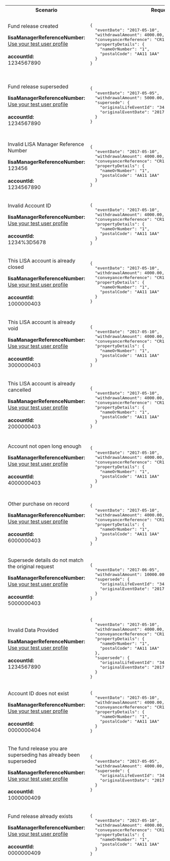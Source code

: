 <table>
    <col width="20%">
    <col width="40%">
    <col width="40%">
    <thead>
        <tr>
            <th>Scenario</th>
            <th>Request Payload</th>
            <th>Response</th>
        </tr>
        <tr>
              <td>
                  <p>Fund release created</p>
                  <p class="code--block">
                  <strong>lisaManagerReferenceNumber:</strong><br>
                  <a href="#testing">Use your test user profile</a><br>
                   <br>
                        <strong>accountId:</strong><br>1234567890
                  </p>
               </td>
         <td>
<pre class="code--block">
{
  "eventDate": "2017-05-10",
  "withdrawalAmount": 4000.00,
  "conveyancerReference": "CR12345-6789",
  "propertyDetails": {
    "nameOrNumber": "1",
    "postalCode": "AA11 1AA"
  }
}
</pre>
          </td>
          <td>
              <p>HTTP status: <code class="code--slim">201 (Created)</code></p>
<pre class="code--block">
{
  "status": 201,
  "success": true,
  "data": {
    "message": "Fund release created",
    "lifeEventId": "3456789000"
  }
}
</pre>         
                    </td>
                </tr>
                <tr>
                     <td>
                         <p>Fund release superseded</p>
                         <p class="code--block">
                            <strong>lisaManagerReferenceNumber:</strong><br>
                            <a href="#testing">Use your test user profile</a><br>
                               <br>
                                   <strong>accountId:</strong><br>1234567890
                           </p>
                       </td>
                       <td>
<pre class="code--block">
{
  "eventDate": "2017-05-05",
  "withdrawalAmount": 5000.00,
  "supersede": {
    "originalLifeEventId": "3456789000",
    "originalEventDate": "2017-05-10"
  }
}
</pre>
                     </td>
                     <td>
                         <p>HTTP status: <code class="code--slim">201 (Created)</code></p>
<pre class="code--block">
{
  "status": 201,
  "success": true,
  "data": {
    "message": "Fund release superseded",
    "lifeEventId": "3456789001"
  }
}
</pre>
                            </td>
                        </tr>
                        <tr>
                                    <td>
                                        <p>Invalid LISA Manager Reference Number</p>
                                        <p class="code--block">
                                           <strong>lisaManagerReferenceNumber:</strong><br> 123456
                                            <br>
                                            <br>
                                            <strong>accountId:</strong><br>1234567890
                                        </p>
                                    </td>
                                    <td>
<pre class="code--block">
{
  "eventDate": "2017-05-10",
  "withdrawalAmount": 4000.00,
  "conveyancerReference": "CR12345-6789",
  "propertyDetails": {
    "nameOrNumber": "1",
    "postalCode": "AA11 1AA"
  }
}
</pre>
                                    </td>
                                    <td>
                                        <p>HTTP status: <code class="code--slim">400 (Bad Request)</code></p>
<pre class="code--block">
{
  "code": "BAD_REQUEST",
  "message": "lisaManagerReferenceNumber in the URL is in the wrong format"
}
</pre>
                                    </td>
                                    </tr>
                                    <tr>
                                                <td>
                                                    <p>Invalid Account ID</p>
                                                    <p class="code--block">
                                                        <strong>lisaManagerReferenceNumber:</strong><br>
                                                        <a href="#testing">Use your test user profile</a><br>
                                                        <br>
                                                        <strong>accountId:</strong><br>1234%3D5678
                                                    </p>
                                                </td>
                                                <td>
<pre class="code--block">
{
  "eventDate": "2017-05-10",
  "withdrawalAmount": 4000.00,
  "conveyancerReference": "CR12345-6789",
  "propertyDetails": {
    "nameOrNumber": "1",
    "postalCode": "AA11 1AA"
  }
}
</pre>
                                                </td>
                                                <td>
                                                    <p>HTTP status: <code class="code--slim">400 (Bad Request)</code></p>
<pre class="code--block">
{
  "code": "BAD_REQUEST",
  "message": "accountId in the URL is in the wrong format"
}
</pre>
                                                </td>
                                            </tr>                                            
                                             <tr>
                                                <td>
                                                    <p>This LISA account is already closed</p>
                                                    <p class="code--block">
                                                        <strong>lisaManagerReferenceNumber:</strong><br>
                                                        <a href="#testing">Use your test user profile</a><br>
                                                        <br>
                                                        <strong>accountId:</strong><br>1000000403
                                                    </p>
                                                </td>
 <td>
<pre class="code--block">
{
  "eventDate": "2017-05-10",
  "withdrawalAmount": 4000.00,
  "conveyancerReference": "CR12345-6789",
  "propertyDetails": {
    "nameOrNumber": "1",
    "postalCode": "AA11 1AA"
  }
}
</pre>
                                                             </td>
                                                                 <td>
                                                                     <p>HTTP status: <code class="code--slim">403 (Forbidden)</code></p>
<pre class="code--block">
{
  "code": "INVESTOR_ACCOUNT_ALREADY_CLOSED",
  "message": "The LISA account is already closed"
}
</pre>
                                                                 </td>
                                                             </tr>                                        
                                                             <tr>
                                                                <td>
                                                                    <p>This LISA account is already void</p>
                                                                    <p class="code--block">
                                                                    <strong>lisaManagerReferenceNumber:</strong><br>
                                                                    <a href="#testing">Use your test user profile</a><br>
                                                                     <br>
                                                                     <strong>accountId:</strong><br>3000000403
                                                                     </p>
                                                                     </td>
                                                                     <td>
<pre class="code--block"> 
{
  "eventDate": "2017-05-10",
  "withdrawalAmount": 4000.00,
  "conveyancerReference": "CR12345-6789",
  "propertyDetails": {
    "nameOrNumber": "1",
    "postalCode": "AA11 1AA"
  }
}                                                                 
</pre>
                                                                   </td>
                                                                        <td>
                                                                            <p>HTTP status: <code class="code--slim">403 (Forbidden)</code></p>
<pre class="code--block">
{
  "code": "INVESTOR_ACCOUNT_ALREADY_VOID",
  "message": "The LISA account is already void"
}
</pre>
                                                                    </td>
                                                                    </tr>   
                                                                    <tr>
                                                                    <td>
                                                                        <p>This LISA account is already cancelled</p>
                                                                        <p class="code--block">
                                                                        <strong>lisaManagerReferenceNumber:</strong><br>
                                                                        <a href="#testing">Use your test user profile</a><br>
                                                                          <br>
                                                                              <strong>accountId:</strong><br>2000000403
                                                                              </p>
                                                                              </td>
                                                                              <td>
<pre class="code--block"> 
{
  "eventDate": "2017-05-10",
  "withdrawalAmount": 4000.00,
  "conveyancerReference": "CR12345-6789",
  "propertyDetails": {
    "nameOrNumber": "1",
    "postalCode": "AA11 1AA"
  }
}
</pre>
                                                                                </td>
                                                                                <td>
                                                                                   <p>HTTP status: <code class="code--slim">403 (Forbidden)</code></p>
<pre class="code--block">
{
  "code": "INVESTOR_ACCOUNT_ALREADY_CANCELLED",
  "message": "The LISA account is already cancelled"
}
</pre>
                                                                                 </td>
                                                                                 </tr>   
                                                                                     <tr>
                                                                                         <td>
                                                                                            <p>Account not open long enough</p>
                                                                                            <p class="code--block">
                                                                                            <strong>lisaManagerReferenceNumber:</strong><br>
                                                                                            <a href="#testing">Use your test user profile</a><br>
                                                                                            <br>
                                                                                            <strong>accountId:</strong><br>4000000403
                                                                                            </p>
                                                                                            </td>
                                                                                                 <td>
<pre class="code--block"> 
{
  "eventDate": "2017-05-10",
  "withdrawalAmount": 4000.00,
  "conveyancerReference": "CR12345-6789",
  "propertyDetails": {
    "nameOrNumber": "1",
    "postalCode": "AA11 1AA"
  }
}
</pre>
                                                                                            </td>
                                                                                            <td>
                                                                                                <p>HTTP status: <code class="code--slim">403 (Forbidden)</code></p>
<pre class="code--block">
{
  "code": "COMPLIANCE_ERROR_ACCOUNT_NOT_OPEN_LONG_ENOUGH",
  "message": "The account has not been open for long enough"
}
</pre>
                                                                                             </td>
                                                                                             </tr>
                                                                                              <tr>
                                                                                              <td>
                                                                                                  <p>Other purchase on record</p>
                                                                                                  <p class="code--block">
                                                                                                  <strong>lisaManagerReferenceNumber:</strong><br>
                                                                                                  <a href="#testing">Use your test user profile</a><br>
                                                                                                   <br>
                                                                                                    <strong>accountId:</strong><br>6000000403
                                                                                                   </p>
                                                                                                   </td>
                                                                                                   <td>
<pre class="code--block"> 
{
  "eventDate": "2017-05-10",
  "withdrawalAmount": 4000.00,
  "conveyancerReference": "CR12345-6789",
  "propertyDetails": {
    "nameOrNumber": "1",
    "postalCode": "AA11 1AA"
  }
}
</pre>
                                                                                                </td>
                                                                                                <td>
                                                                                                     <p>HTTP status: <code class="code--slim">403 (Forbidden)</code></p>
                                                                                                     <pre class="code--block">
{
  "code": "COMPLIANCE_ERROR_OTHER_PURCHASE_ON_RECORD",
  "message": "Another property purchase is already recorded"
}
</pre>
                                                                                               </td>
                                                                                               </tr> 
                                                                                               <tr>
                                                                                               <td>
                                                                                                  <p>Supersede details do not match the original request</p>
                                                                                                  <p class="code--block">
                                                                                                  <strong>lisaManagerReferenceNumber:</strong><br>
                                                                                                  <a href="#testing">Use your test user profile</a><br>
                                                                                               <br>
                                                                                                  <strong>accountId:</strong><br>5000000403
                                                                                                  </p>
                                                                                                  </td>
                                                                                                  <td>
                                                                                                  <pre class="code--block">
{
  "eventDate": "2017-06-05",
  "withdrawalAmount": 10000.00,
  "supersede": {
    "originalLifeEventId": "3456789000",
    "originalEventDate": "2017-05-05"
  }
}
</pre>
                                                                                                </td>
                                                                                                <td>
                                                                                                    <p>HTTP status: <code class="code--slim">403 (Forbidden)</code></p>
                                                                                                    <pre class="code--block">
{
  "code": "SUPERSEDED_LIFE_EVENT_MISMATCH_ERROR",
  "message": "originalLifeEventId and the originalEventDate do not match the information in the original request"
}
</pre>
                                                                                                   </td>
                                                                                                   </tr>
                                                                                                   <tr>
                                                                                                   <td>
                                                                                                       <p>Invalid Data Provided</p>
                                                                                                       <p class="code--block">
                                                                                                       <strong>lisaManagerReferenceNumber:</strong><br>
                                                                                                       <a href="#testing">Use your test user profile</a><br>
                                                                                                       <br>
                                                                                                       <strong>accountId:</strong><br>1234567890
                                                                                                       </p>
                                                                                                       </td>
                                                                                                       <td>
<pre class="code--block">
{
  "eventDate": "2017-05-10",
  "withdrawalAmount": 4000.00,
  "conveyancerReference": "CR12345-6789",
  "propertyDetails": {
    "nameOrNumber": "1",
    "postalCode": "AA11 1AA"
  },
  "supersede": {
    "originalLifeEventId": "3456789000",
    "originalEventDate": "2017-05-05"
  }
}
</pre>
                                                                                                         </td>
                                                                                                         <td>
                                                                                                             <p>HTTP status: <code class="code--slim">403 (Forbidden)</code></p>
                                                                                                         <pre class="code--block">
{
  "code": "INVALID_DATA_PROVIDED",
  "message": "You can only change eventDate or withdrawalAmount when superseding a property purchase fund release"
}
</pre>
                                                                                                          </td>
                                                                                                          </tr>  
                                                                                                    <tr>
                                                                                                    <td>
                                                                                                       <p>Account ID does not exist</p>
                                                                                                       <p class="code--block">
                                                                                                       <strong>lisaManagerReferenceNumber:</strong><br>
                                                                                                       <a href="#testing">Use your test user profile</a><br>
                                                                                                   <br>
                                                                                                       <strong>accountId:</strong><br>0000000404
                                                                                                       </p>
                                                                                                       </td>
                                                                                                       <td>
                                                                                                       <pre class="code--block">
{
  "eventDate": "2017-05-10",
  "withdrawalAmount": 4000.00,
  "conveyancerReference": "CR12345-6789",
  "propertyDetails": {
    "nameOrNumber": "1",
    "postalCode": "AA11 1AA"
  }
}
</pre>
                                                                                               </td>
                                                                                               <td>
                                                                                                   <p>HTTP status: <code class="code--slim">404 (Not Found)</code></p>
                                                                                                   <pre class="code--block">
{
  "code": "INVESTOR_ACCOUNTID_NOT_FOUND",
  "message": "The accountId does not match HMRC’s records"
}
</pre>
                                                                                              </td>
                                                                                              </tr>  
                                                                                              <tr>
                                                                                              <td>
                                                                                                  <p>The fund release you are superseding has already been superseded</p>
                                                                                                  <p class="code--block">
                                                                                                  <strong>lisaManagerReferenceNumber:</strong><br>
                                                                                                  <a href="#testing">Use your test user profile</a><br>
                                                                                              <br>
                                                                                              <strong>accountId:</strong><br>1000000409
                                                                                              </p>
                                                                                              </td>
                                                                                                   <td>
                                                                                                       <pre class="code--block">
{
  "eventDate": "2017-05-05",
  "withdrawalAmount": 4000.00,
  "supersede": {
    "originalLifeEventId": "3456789000",
    "originalEventDate": "2017-05-10"
  }
}
</pre>
                                                                                                </td>
                                                                                                     <td>
                                                                                                         <p>HTTP status: <code class="code--slim">409 (Conflict)</code></p>
                                                                                                         <pre class="code--block">
{
  "code": "SUPERSEDED_LIFE_EVENT_ALREADY_SUPERSEDED",
  "message": "This life event has already been superseded"
}
</pre>
                                                                                 </td>
                                                                                 </tr>
                                                                                 <tr>
                                                                                     <td>
                                                                                        <p>Fund release already exists</p>
                                                                                        <p class="code--block">
                                                                                        <strong>lisaManagerReferenceNumber:</strong><br>
                                                                                        <a href="#testing">Use your test user profile</a><br>
                                                                                        <br>
                                                                                        <strong>accountId:</strong><br>0000000409
                                                                                        </p>
                                                                                        </td>
                                                                                        <td>
                                                                                            <pre class="code--block">
{
  "eventDate": "2017-05-10",
  "withdrawalAmount": 4000.00,
  "conveyancerReference": "CR12345-6789",
  "propertyDetails": {
    "nameOrNumber": "1",
    "postalCode": "AA11 1AA"
  }
}
</pre>
                                                                                         </td>
                                                                                         <td>
                                                                                             <p>HTTP status: <code class="code--slim">409 (Conflict)</code></p>
                                                                                             <pre class="code--block">
{
  "code": "LIFE_EVENT_ALREADY_EXISTS",
  "message": "The investor’s life event has already been reported"
}
</pre>
                                                                                        </td>
                                                                                        </tr> 
    </thead>
    </tbody>
</table>